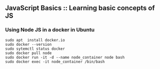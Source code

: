 ## JavaScript Basics :: Learning basic concepts of JS

### Using Node JS in a docker in Ubuntu
```
sudo apt  install docker.io
sudo docker --version
sudo sytemctl status docker
sudo docker pull node
sudo docker run -it -d --name node_container node bash
sudo docker exec -it node_container /bin/bash
```